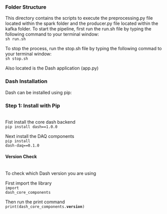 
<h3>Folder Structure</h3>

This directory contains the scripts to execute the preprocessing.py file located within the spark folder and the producer.py file located within the kafka folder.
To start the pipeline, first run the run.sh file by typing the following command to your terminal window:<br>
<code>sh run.sh</code><br>

To stop the process, run the stop.sh file by typing the following commad to your terminal window:<br>
<code>sh stop.sh</code><br>

Also located is the Dash application (app.py)<br>

<h3>Dash Installation</h3>

Dash can be installed using pip:<br>

<h3>Step 1: Install with Pip</h3><br>
Fist install the core dash backend<br>
<code>pip install dash==1.0.0</code><br>

Next install the  DAQ components <br>
<code>pip install dash-daq==0.1.0</code><br>

<h4>Version Check</h4><br>
To check which Dash version you are using <br>

First import the library<br>
<code>import dash_core_components</code><br>

Then run the print command<br>
<code>print(dash_core_components.__version__)</code><br>
